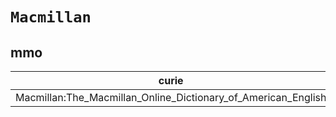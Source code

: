 # `Macmillan`

## mmo

| curie                                                         |   usages | nodes                                             |
|---------------------------------------------------------------|----------|---------------------------------------------------|
| Macmillan:The_Macmillan_Online_Dictionary_of_American_English |        1 | [MMO:0000588](https://bioregistry.io/MMO:0000588) |

